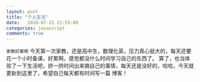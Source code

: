 ```yaml
---
layout: post
title: "个人生活" 
date:   2016-07-21 21:55:00 
categories: javascript
comments: true
---
```


`家教好累啊`
        今天第一次家教，还是高中生，数理化英，压力真心挺大的，每天还要花一个小时备课，好累啊。感觉都没什么时间学习自己的东西了。
  算了，也当体验了一下生活吧，挤一挤时间出来搞自己的事情，每天还是没好的，哈哈，今天就更新到这里了，希望自己每天都有时间写一篇
  博客！
